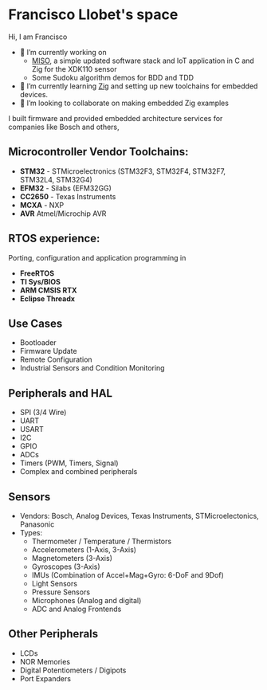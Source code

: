 # Francisco Llobet's space

Hi, I am Francisco 

- 🔭 I’m currently working on
  - [MISO](https://github.com/FranciscoLlobet/efm32-freertos-zig/), a simple updated software stack and IoT application in C and Zig for the XDK110 sensor
  - Some Sudoku algorithm demos for BDD and TDD
- 🌱 I’m currently learning [Zig](http://www.ziglang.org) and setting up new toolchains for embedded devices.  
- 👯 I’m looking to collaborate on making embedded Zig examples 

I built firmware and provided embedded architecture services for companies like Bosch and others,

## Microcontroller Vendor Toolchains:

- **STM32** - STMicroelectronics (STM32F3, STM32F4, STM32F7, STM32L4, STM32G4)
- **EFM32** - Silabs (EFM32GG)
- **CC2650** - Texas Instruments
- **MCXA** - NXP
- **AVR** Atmel/Microchip AVR

## RTOS experience:

Porting, configuration and application programming in

- **FreeRTOS**
- **TI Sys/BIOS**
- **ARM CMSIS RTX**
- **Eclipse Threadx**

## Use Cases

- Bootloader
- Firmware Update
- Remote Configuration
- Industrial Sensors and Condition Monitoring
  
## Peripherals and HAL

- SPI (3/4 Wire)
- UART
- USART
- I2C
- GPIO
- ADCs
- Timers (PWM, Timers, Signal)
- Complex and combined peripherals 

## Sensors

- Vendors: Bosch, Analog Devices, Texas Instruments, STMicroelectonics, Panasonic
- Types:
  - Thermometer / Temperature / Thermistors
  - Accelerometers (1-Axis, 3-Axis)
  - Magnetometers (3-Axis)
  - Gyroscopes (3-Axis)
  - IMUs (Combination of Accel+Mag+Gyro: 6-DoF and 9Dof)
  - Light Sensors
  - Pressure Sensors
  - Microphones (Analog and digital)
  - ADC and Analog Frontends
  
## Other Peripherals

- LCDs
- NOR Memories
- Digital Potentiometers / Digipots
- Port Expanders


